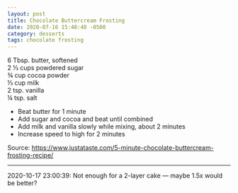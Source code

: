 ```yaml
---
layout: post
title: Chocolate Buttercream Frosting
date: 2020-07-16 15:48:48 -0500
category: desserts
tags: chocolate frosting
---
```

6 Tbsp. butter, softened  
2 ⅓ cups powdered sugar  
¾ cup cocoa powder  
⅓ cup milk  
2 tsp. vanilla  
¼ tsp. salt  

  * Beat butter for 1 minute
  * Add sugar and cocoa and beat until combined
  * Add milk and vanilla slowly while mixing, about 2 minutes
  * Increase speed to high for 2 minutes

Source: <https://www.justataste.com/5-minute-chocolate-buttercream-frosting-recipe/>

---

2020-10-17 23:00:39: Not enough for a 2-layer cake — maybe 1.5x would be better?
